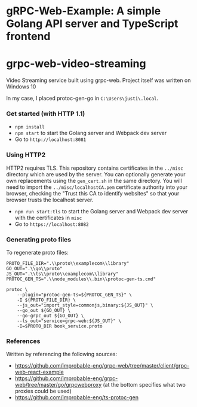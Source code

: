 # gRPC-Web-Example: A simple Golang API server and TypeScript frontend

# grpc-web-video-streaming

Video Streaming service built using grpc-web. Project itself was written on Windows 10

In my case, I placed protoc-gen-go in `C:\Users\justi\.local`.

### Get started (with HTTP 1.1)

* `npm install`
* `npm start` to start the Golang server and Webpack dev server
* Go to `http://localhost:8081`

### Using HTTP2

HTTP2 requires TLS. This repository contains certificates in the `../misc` directory which are used by the server. You can optionally generate your own replacements using the `gen_cert.sh` in the same directory.
You will need to import the `../misc/localhostCA.pem` certificate authority into your browser, checking the "Trust this CA to identify websites" so that your browser trusts the localhost server.

* `npm run start:tls` to start the Golang server and Webpack dev server with the certificates in `misc`
* Go to `https://localhost:8082`

### Generating proto files

To regenerate proto files:
```
PROTO_FILE_DIR=".\\proto\\examplecom\\library"
GO_OUT=".\\go\\proto"
JS_OUT=".\\ts\\proto\\examplecom\\library"
PROTOC_GEN_TS=".\\node_modules\\.bin\\protoc-gen-ts.cmd"

protoc \
    --plugin="protoc-gen-ts=${PROTOC_GEN_TS}" \
    -I ${PROTO_FILE_DIR} \
    --js_out="import_style=commonjs,binary:${JS_OUT}" \
    --go_out ${GO_OUT} \
    --go-grpc_out ${GO_OUT} \
    --ts_out="service=grpc-web:${JS_OUT}" \
    -I=$PROTO_DIR book_service.proto
```

### References

Written by referencing the following sources:
* https://github.com/improbable-eng/grpc-web/tree/master/client/grpc-web-react-example
* https://github.com/improbable-eng/grpc-web/tree/master/go/grpcwebproxy (at the bottom specifies what two proxies could be used)
* https://github.com/improbable-eng/ts-protoc-gen
